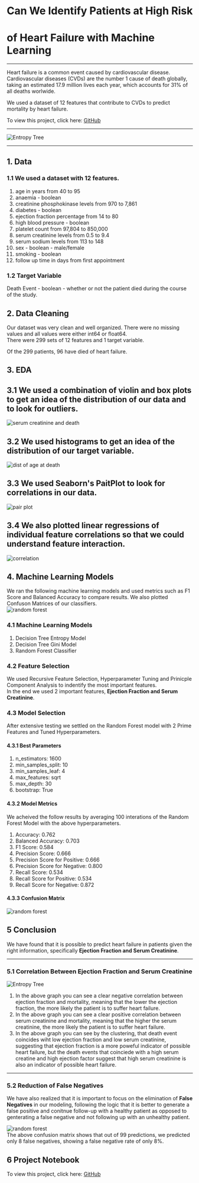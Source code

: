 # Can We Identify Patients at High Risk 
# of Heart Failure with Machine Learning
***
Heart failure is a common event caused by cardiovascular disease. Cardiovascular diseases (CVDs) are the number 1 cause of death globally, taking an estimated 17.9 million lives each year, which accounts for 31% of all deaths worlwide.  
  
We used a dataset of 12 features that contribute to CVDs to predict mortality by heart failure.  
  
To view this project, click here: [GitHub](https://github.com/jharvey407/Heart_Failure_Prediction/blob/master/Heart%20Failure%20Profiling.ipynb)
***
![Entropy Tree](/graphics/EntropyTree.png)
***  

## 1. Data  
### 1.1 We used a dataset with 12 features.  
  
  1. age in years from 40 to 95
  2. anaemia - boolean
  3. creatinine phosphokinase levels from 970 to 7,861
  4. diabetes - boolean
  5. ejection fraction percentage from 14 to 80
  6. high blood pressure - boolean
  7. platelet count from 97,804 to 850,000
  8. serum creatinine levels from 0.5 to 9.4
  9. serum sodium levels from 113 to 148
  10. sex - boolean - male/female
  11. smoking - boolean
  12. follow up time in days from first appointment
  
### 1.2 Target Variable
  Death Event - boolean - whether or not the patient died during the course of the study.
  
## 2. Data Cleaning
Our dataset was very clean and well organized. There were no missing values and all values were either int64 or float64.  
There were 299 sets of 12 features and 1 target variable.  

Of the 299 patients, 96 have died of heart failure.

## 3. EDA
## 3.1 We used a combination of violin and box plots to get an idea of the distribution of our data and to look for outliers.
![serum creatinine and death](/graphics/AssociationOfSerumCreatinineAndDeath.png)
## 3.2 We used histograms to get an idea of the distribution of our target variable.  
![dist of age at death](/graphics/DistOfAgeAtDeath.png)  
## 3.3 We used Seaborn's PaitPlot to look for correlations in our data.  
![pair plot](/graphics/PairPlot.png)  
## 3.4 We also plotted linear regressions of individual feature correlations so that we could understand feature interaction.  
![correlation](/graphics/CorrelationEjectionFractionAndSerumSodium.png)  
## 4. Machine Learning Models  
We ran the following machine learning models and used metrics such as F1 Score and Balanced Accuracy to compare results. We also plotted Confuson Matrices of our classifiers.  
![random forest](/graphics/RandomForestTunedCM.png)
### 4.1 Machine Learning Models  
  1. Decision Tree Entropy Model
  2. Decision Tree Gini Model
  3. Random Forest Classifier
  
### 4.2 Feature Selection  
We used Recursive Feature Selection, Hyperparameter Tuning and Prinicple Component Analysis to indentify the most important features.  
In the end we used 2 important features, __Ejection Fraction and Serum Creatinine__.  

### 4.3 Model Selection  
After extensive testing we settled on the Random Forest model with 2 Prime Features and Tuned Hyperparameters.  
  
#### 4.3.1 Best Parameters  
  1. n_estimators: 1600
  2. min_samples_split: 10
  3. min_samples_leaf: 4
  4. max_features: sqrt
  5. max_depth: 30
  6. bootstrap: True
  
#### 4.3.2 Model Metrics
We acheived the follow results by averaging 100 interations of the Random Forest Model with the above hyperparameters.  
  1. Accuracy: 0.762
  2. Balanced Accuracy: 0.703
  3. F1 Score: 0.584
  4. Precision Score: 0.666
  5. Precision Score for Positive: 0.666
  6. Precision Score for Negative: 0.800
  7. Recall Score: 0.534
  8. Recall Score for Positive: 0.534
  9. Recall Score for Negative: 0.872
  
#### 4.3.3 Confusion Matrix  
![random forest](/graphics/RandomForestTunedCM.png)  
  
## 5 Conclusion  
We have found that it is possible to predict heart failure in patients given the right information, specifically __Ejection Fraction and Serum Creatinine__.  
***
### 5.1 Correlation Between Ejection Fraction and Serum Creatinine
![Entropy Tree](/graphics/CorrelationEjectionFractionAndSerumCreatinine.png)  
  1. In the above graph you can see a clear negative correlation between ejection fraction and mortality, meaning that the lower the ejection fraction, the more likely the patient is to suffer heart failure.
  2. In the above graph you can see a clear positive correlation between serum creatinine and mortality, meaning that the higher the serum creatinine, the more likely the patient is to suffer heart failure.
  3. In the above graph you can see by the clustering, that death event coincides wiht low ejection fraction and low serum creatinine, suggesting that ejection fraction is a more poweful indicator of possible heart failure, but the death events that coinciede with a high serum creatine and high ejection factor suggest that high serum creatinine is also an indicator of possible heart failure.  
***
### 5.2 Reduction of False Negatives
We have also realized that it is important to focus on the elimination of __False Negatives__ in our modeling, following the logic that it is better to generate a false positive and conitnue follow-up with a healthy patient as opposed to genterating a false negative and not following up with an unhealthy patient.  
  
![random forest](/graphics/CMLowFN.png)  
The above confusion matrix shows that out of 99 predictions, we predicted only 8 false negatives, showing a false negative rate of only 8%.  
## 6 Project Notebook  
To view this project, click here: [GitHub](https://github.com/jharvey407/Heart_Failure_Prediction/blob/master/Heart%20Failure%20Profiling.ipynb)
